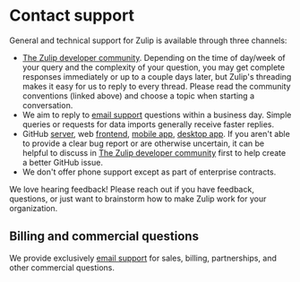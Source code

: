 # Contact support

General and technical support for Zulip is available through three
channels:

* [The Zulip developer community](https://zulip.com/developer-community/).
  Depending on the time of day/week of your query and the complexity
  of your question, you may get complete responses immediately or up
  to a couple days later, but Zulip's threading makes it easy for us
  to reply to every thread. Please read the community conventions
  (linked above) and choose a topic when starting a conversation.
* We aim to reply to [email support](mailto:support@zulip.com)
  questions within a business day. Simple queries or requests for
  data imports generally receive faster replies.
* GitHub [server](https://github.com/zulip/zulip/issues/new), web
  [frontend](https://github.com/zulip/zulip/issues/new), [mobile
  app](https://github.com/zulip/zulip-mobile/issues/new), [desktop
  app](https://github.com/zulip/zulip-desktop/issues/new). If you
  aren't able to provide a clear bug report or are otherwise
  uncertain, it can be helpful to discuss in [The Zulip developer community](https://zulip.com/developer-community/) first to
  help create a better GitHub issue.
* We don't offer phone support except as part of enterprise contracts.

We love hearing feedback! Please reach out if you have feedback,
questions, or just want to brainstorm how to make Zulip work for your
organization.

[chat-zulip-org]: /developer-community/

## Billing and commercial questions

We provide exclusively [email support](mailto:support@zulip.com)
for sales, billing, partnerships, and other commercial questions.
